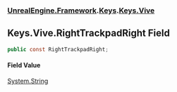 ### [UnrealEngine.Framework](./UnrealEngine-Framework.md 'UnrealEngine.Framework').[Keys](./UnrealEngine-Framework-Keys.md 'UnrealEngine.Framework.Keys').[Keys.Vive](./UnrealEngine-Framework-Keys-Vive.md 'UnrealEngine.Framework.Keys.Vive')
## Keys.Vive.RightTrackpadRight Field
  
```csharp
public const RightTrackpadRight;
```
#### Field Value
[System.String](https://docs.microsoft.com/en-us/dotnet/api/System.String 'System.String')  

